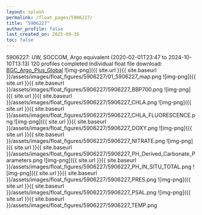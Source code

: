 ```yaml
---
layout: splash
permalink: /float_pages/5906227/
title: "5906227"
author_profile: false
last_created_on: 2025-09-26
toc: false
---
```

 
5906227: UW, SOCCOM, Argo equivalent (2020-02-01T23:47 to 2024-10-10T13:13)
120 profiles completed
Individual float file download: [BGC_Argo_Plus_Global](https://ftp.soest.hawaii.edu/bgc_argo_plus/Individual_Floats/outliers_removed/5906227_Sprof_processed.nc)
![img-png]({{ site.url }}{{ site.baseurl }}/assets/images/float_figures/5906227/01_5906227_map.png
![img-png]({{ site.url }}{{ site.baseurl }}/assets/images/float_figures/5906227/5906227_BBP700.png
![img-png]({{ site.url }}{{ site.baseurl }}/assets/images/float_figures/5906227/5906227_CHLA.png
![img-png]({{ site.url }}{{ site.baseurl }}/assets/images/float_figures/5906227/5906227_CHLA_FLUORESCENCE.png
![img-png]({{ site.url }}{{ site.baseurl }}/assets/images/float_figures/5906227/5906227_DOXY.png
![img-png]({{ site.url }}{{ site.baseurl }}/assets/images/float_figures/5906227/5906227_NITRATE.png
![img-png]({{ site.url }}{{ site.baseurl }}/assets/images/float_figures/5906227/5906227_PH_Derived_Carbonate_Parameters.png
![img-png]({{ site.url }}{{ site.baseurl }}/assets/images/float_figures/5906227/5906227_PH_IN_SITU_TOTAL.png
![img-png]({{ site.url }}{{ site.baseurl }}/assets/images/float_figures/5906227/5906227_PRES.png
![img-png]({{ site.url }}{{ site.baseurl }}/assets/images/float_figures/5906227/5906227_PSAL.png
![img-png]({{ site.url }}{{ site.baseurl }}/assets/images/float_figures/5906227/5906227_TEMP.png
